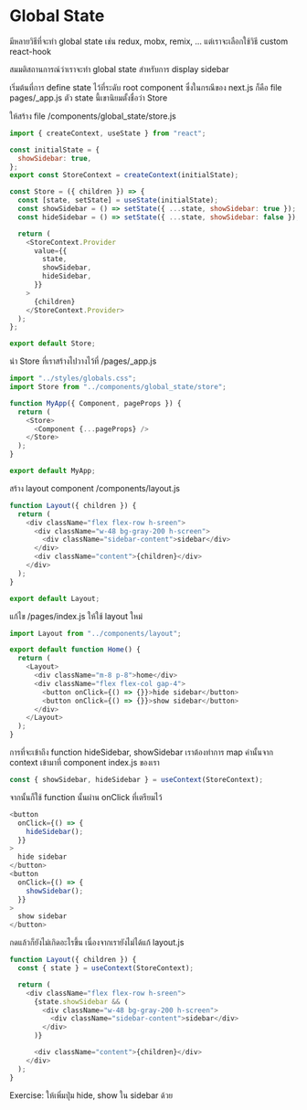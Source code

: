 # Global State

มีหลายวิธีที่จะทำ global state เช่น redux, mobx, remix, ...
แต่เราจะเลือกใช้วิธี custom react-hook

สมมติสถานการณ์ว่าเราจะทำ global state สำหรับการ display sidebar

เริ่มต้นที่การ define state ไว้ที่ระดับ root component ซึ่งในกรณีของ next.js ก็คือ file pages/\_app.js
ตัว state นี้เขานิยมตั้งชื่อว่า Store

ให้สร้าง file /components/global_state/store.js

```js
import { createContext, useState } from "react";

const initialState = {
  showSidebar: true,
};
export const StoreContext = createContext(initialState);

const Store = ({ children }) => {
  const [state, setState] = useState(initialState);
  const showSidebar = () => setState({ ...state, showSidebar: true });
  const hideSidebar = () => setState({ ...state, showSidebar: false });

  return (
    <StoreContext.Provider
      value={{
        state,
        showSidebar,
        hideSidebar,
      }}
    >
      {children}
    </StoreContext.Provider>
  );
};

export default Store;
```

นำ Store ที่เราสร้างไปวางไว้ที่ /pages/\_app.js

```js
import "../styles/globals.css";
import Store from "../components/global_state/store";

function MyApp({ Component, pageProps }) {
  return (
    <Store>
      <Component {...pageProps} />
    </Store>
  );
}

export default MyApp;
```

สร้าง layout component /components/layout.js

```js
function Layout({ children }) {
  return (
    <div className="flex flex-row h-sreen">
      <div className="w-48 bg-gray-200 h-screen">
        <div className="sidebar-content">sidebar</div>
      </div>
      <div className="content">{children}</div>
    </div>
  );
}

export default Layout;
```

แก้ไข /pages/index.js ให้ใช้ layout ใหม่

```js
import Layout from "../components/layout";

export default function Home() {
  return (
    <Layout>
      <div className="m-8 p-8">home</div>
      <div className="flex flex-col gap-4">
        <button onClick={() => {}}>hide sidebar</button>
        <button onClick={() => {}}>show sidebar</button>
      </div>
    </Layout>
  );
}
```

การที่จะเข้าถึง function hideSidebar, showSidebar เราต้องทำการ map ค่านั้นจาก context เข้ามาที่ component index.js ของเรา

```js
const { showSidebar, hideSidebar } = useContext(StoreContext);
```

จากนั้นก็ใช้ function นั้นผ่าน onClick ที่เตรียมไว้

```js
<button
  onClick={() => {
    hideSidebar();
  }}
>
  hide sidebar
</button>
<button
  onClick={() => {
    showSidebar();
  }}
>
  show sidebar
</button>
```

กดแล้วก็ยังไม่เกิดอะไรขึ้น เนื่องจากเรายังไม่ได้แก้ layout.js

```js
function Layout({ children }) {
  const { state } = useContext(StoreContext);

  return (
    <div className="flex flex-row h-sreen">
      {state.showSidebar && (
        <div className="w-48 bg-gray-200 h-screen">
          <div className="sidebar-content">sidebar</div>
        </div>
      )}

      <div className="content">{children}</div>
    </div>
  );
}
```

Exercise: ให้เพิ่มปุ่ม hide, show ใน sidebar ด้วย
